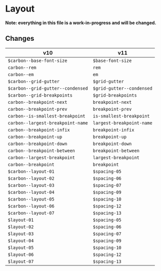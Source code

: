 # Layout

**Note: everything in this file is a work-in-progress and will be changed.**

## Changes

| v10                               | v11                       |
| --------------------------------- | ------------------------- |
| `$carbon--base-font-size`         | `$base-font-size`         |
| `carbon--rem`                     | `rem`                     |
| `carbon--em`                      | `em`                      |
| `$carbon--grid-gutter`            | `$grid-gutter`            |
| `$carbon--grid-gutter--condensed` | `$grid-gutter--condensed` |
| `$carbon--grid-breakpoints`       | `$grid-breakpoints`       |
| `carbon--breakpoint-next`         | `breakpoint-next`         |
| `carbon--breakpoint-prev`         | `breakpoint-prev`         |
| `carbon--is-smallest-breakpoint`  | `is-smallest-breakpoint`  |
| `carbon--largest-breakpoint-name` | `largest-breakpoint-name` |
| `carbon--breakpoint-infix`        | `breakpoint-infix`        |
| `carbon--breakpoint-up`           | `breakpoint-up`           |
| `carbon--breakpoint-down`         | `breakpoint-down`         |
| `carbon--breakpoint-between`      | `breakpoint-between`      |
| `carbon--largest-breakpoint`      | `largest-breakpoint`      |
| `carbon--breakpoint`              | `breakpoint`              |
| `$carbon--layout-01`              | `$spacing-05`             |
| `$carbon--layout-02`              | `$spacing-06`             |
| `$carbon--layout-03`              | `$spacing-07`             |
| `$carbon--layout-04`              | `$spacing-09`             |
| `$carbon--layout-05`              | `$spacing-10`             |
| `$carbon--layout-06`              | `$spacing-12`             |
| `$carbon--layout-07`              | `$spacing-13`             |
| `$layout-01`                      | `$spacing-05`             |
| `$layout-02`                      | `$spacing-06`             |
| `$layout-03`                      | `$spacing-07`             |
| `$layout-04`                      | `$spacing-09`             |
| `$layout-05`                      | `$spacing-10`             |
| `$layout-06`                      | `$spacing-12`             |
| `$layout-07`                      | `$spacing-13`             |
